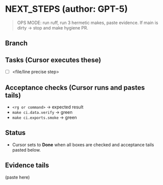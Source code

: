 # NEXT_STEPS (author: GPT-5)

> OPS MODE: run ruff, run 3 hermetic makes, paste evidence. If main is dirty → stop and make hygiene PR.

## Branch
<auto-filled by Cursor>

## Tasks (Cursor executes these)
- [ ] <file/line precise step>

## Acceptance checks (Cursor runs and pastes tails)
- `<rg or command>` → expected result
- `make ci.data.verify` → green
- `make ci.exports.smoke` → green

## Status
- Cursor sets to **Done** when all boxes are checked and acceptance tails pasted below.

## Evidence tails
(paste here)
